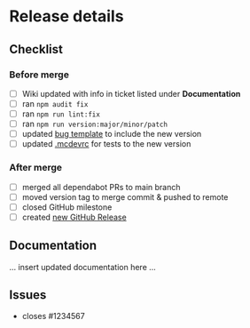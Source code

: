 # Release details

## Checklist

### Before merge

- [ ] Wiki updated with info in ticket listed under **Documentation**
- [ ] ran `npm audit fix`
- [ ] ran `npm run lint:fix`
- [ ] ran `npm run version:major/minor/patch`
- [ ] updated [bug template](/.github/ISSUE_TEMPLATE/bug.yml) to include the new version
- [ ] updated [.mcdevrc](/test/mockRoot/.mcdevrc.json) for tests to the new version

### After merge

- [ ] merged all dependabot PRs to main branch
- [ ] moved version tag to merge commit & pushed to remote
- [ ] closed GitHub milestone
- [ ] created [new GitHub Release](https://github.com/Accenture/sfmc-devtools/releases/new)

## Documentation

... insert updated documentation here ...

## Issues

- closes #1234567
